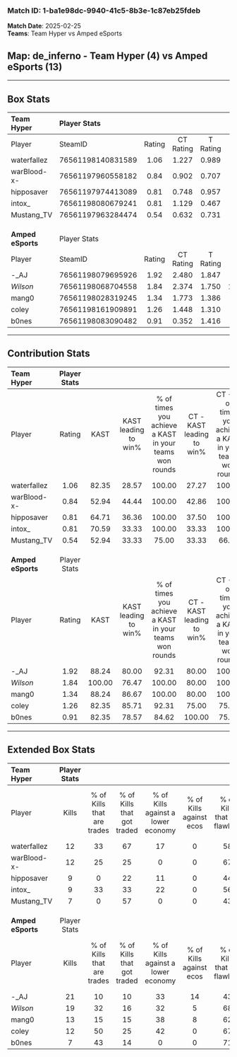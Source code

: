 ### Match ID: 1-ba1e98dc-9940-41c5-8b3e-1c87eb25fdeb  
**Match Date**: 2025-02-25  
**Teams**: Team Hyper vs Amped eSports  

## **Map**: de_inferno - Team Hyper (4) vs Amped eSports (13)  
---  

## Box Stats  

| **Team Hyper**    | Player Stats      |        |           |          |        |       |       |         |        |      |     |
| :- | :- | :-: | :-: | :-: | :-: | :-: | :-: | :-: | :-: | :-: | :-: |
| Player            | SteamID           | Rating | CT Rating | T Rating |  KAST  |  ADR  | Kills | Assists | Deaths | K/D  | HS% |
| waterfallez       | 76561198140831589 |  1.06  |   1.227   |  0.989   | 82.35  | 83.8  |  12   |    4    |   16   | 0.75 | 50  |
| warBlood-x-       | 76561197960558182 |  0.84  |   0.902   |  0.707   | 52.94  | 68.6  |  12   |    1    |   14   | 0.86 | 50  |
| hipposaver        | 76561197974413089 |  0.81  |   0.748   |  0.957   | 64.71  | 66.9  |   9   |    2    |   13   | 0.69 | 66  |
| intox_            | 76561198080679241 |  0.81  |   1.129   |  0.467   | 70.59  | 67.4  |   9   |    5    |   15   | 0.60 | 11  |
| Mustang_TV        | 76561197963284474 |  0.54  |   0.632   |  0.731   | 52.94  | 49.7  |   7   |    2    |   14   | 0.50 | 28  |
|                   |                   |        |           |          |        |       |       |         |        |      |     |
|                   |                   |        |           |          |        |       |       |         |        |      |     |
|                   |                   |        |           |          |        |       |       |         |        |      |     |
| **Amped eSports** | Player Stats      |        |           |          |        |       |       |         |        |      |     |
| Player            | SteamID           | Rating | CT Rating | T Rating |  KAST  |  ADR  | Kills | Assists | Deaths | K/D  | HS% |
| -_AJ              | 76561198079695926 |  1.92  |   2.480   |  1.847   | 88.24  | 143.6 |  21   |    5    |   11   | 1.91 | 47  |
| _Wilson_          | 76561198068704558 |  1.84  |   2.374   |  1.750   | 100.00 | 88.2  |  19   |    3    |   7    | 2.71 | 57  |
| mang0             | 76561198028319245 |  1.34  |   1.773   |  1.386   | 88.24  | 93.7  |  13   |    9    |   12   | 1.08 | 53  |
| coley             | 76561198161909891 |  1.26  |   1.448   |  1.310   | 82.35  | 72.1  |  12   |    6    |   9    | 1.33 | 33  |
| b0nes             | 76561198083090482 |  0.91  |   0.352   |  1.416   | 82.35  | 56.3  |   7   |    5    |   10   | 0.70 | 85  |
---  

## Contribution Stats  

| **Team Hyper**    | Player Stats |        |                      |                                                        |                           |                                                             |                          |                                                            |
| :- | :-: | :-: | :-: | :-: | :-: | :-: | :-: | :-: |
| Player            |    Rating    |  KAST  | KAST leading to win% | % of times you achieve a KAST in your teams won rounds | CT - KAST leading to win% | CT - % of times you achieve a KAST in your teams won rounds | T - KAST leading to win% | T - % of times you achieve a KAST in your teams won rounds |
| waterfallez       |     1.06     | 82.35  |        28.57         |                         100.00                         |           27.27           |                           100.00                            |          33.33           |                           100.00                           |
| warBlood-x-       |     0.84     | 52.94  |        44.44         |                         100.00                         |           42.86           |                           100.00                            |          50.00           |                           100.00                           |
| hipposaver        |     0.81     | 64.71  |        36.36         |                         100.00                         |           37.50           |                           100.00                            |          33.33           |                           100.00                           |
| intox_            |     0.81     | 70.59  |        33.33         |                         100.00                         |           33.33           |                           100.00                            |          33.33           |                           100.00                           |
| Mustang_TV        |     0.54     | 52.94  |        33.33         |                         75.00                          |           33.33           |                            66.67                            |          33.33           |                           100.00                           |
|                   |              |        |                      |                                                        |                           |                                                             |                          |                                                            |
|                   |              |        |                      |                                                        |                           |                                                             |                          |                                                            |
|                   |              |        |                      |                                                        |                           |                                                             |                          |                                                            |
| **Amped eSports** | Player Stats |        |                      |                                                        |                           |                                                             |                          |                                                            |
| Player            |    Rating    |  KAST  | KAST leading to win% | % of times you achieve a KAST in your teams won rounds | CT - KAST leading to win% | CT - % of times you achieve a KAST in your teams won rounds | T - KAST leading to win% | T - % of times you achieve a KAST in your teams won rounds |
| -_AJ              |     1.92     | 88.24  |        80.00         |                         92.31                          |           80.00           |                           100.00                            |          80.00           |                           88.89                            |
| _Wilson_          |     1.84     | 100.00 |        76.47         |                         100.00                         |           80.00           |                           100.00                            |          75.00           |                           100.00                           |
| mang0             |     1.34     | 88.24  |        86.67         |                         100.00                         |           80.00           |                           100.00                            |          90.00           |                           100.00                           |
| coley             |     1.26     | 82.35  |        85.71         |                         92.31                          |           75.00           |                            75.00                            |          90.00           |                           100.00                           |
| b0nes             |     0.91     | 82.35  |        78.57         |                         84.62                          |          100.00           |                            75.00                            |          72.73           |                           88.89                            |
---  

## Extended Box Stats  

| **Team Hyper**    | Player Stats |                            |                            |                                    |                         |                              |                                 |        |                             |                                     |                          |                               |                            |
| :- | :-: | :-: | :-: | :-: | :-: | :-: | :-: | :-: | :-: | :-: | :-: | :-: | :-: |
| Player            |    Kills     | % of Kills that are trades | % of Kills that got traded | % of Kills against a lower economy | % of Kills against ecos | % of Kills that are flawless | % of Kills that are close duels | Deaths | % of Deaths that get traded | % of Deaths against a lower economy | % of Deaths against ecos | % of Deaths that are flawless | % of Deaths that are close |
| waterfallez       |      12      |             33             |             67             |                 17                 |            0            |              58              |               17                |   16   |             19              |                 13                  |            0             |              44               |             6              |
| warBlood-x-       |      12      |             25             |             25             |                 0                  |            0            |              67              |               25                |   14   |              0              |                 14                  |            0             |              64               |             0              |
| hipposaver        |      9       |             0              |             22             |                 11                 |            0            |              44              |               22                |   13   |              0              |                 15                  |            0             |              69               |             0              |
| intox_            |      9       |             33             |             33             |                 22                 |            0            |              56              |               11                |   15   |             27              |                 13                  |            0             |              73               |             7              |
| Mustang_TV        |      7       |             0              |             57             |                 0                  |            0            |              43              |               14                |   14   |             29              |                 14                  |            0             |              50               |             0              |
|                   |              |                            |                            |                                    |                         |                              |                                 |        |                             |                                     |                          |                               |                            |
|                   |              |                            |                            |                                    |                         |                              |                                 |        |                             |                                     |                          |                               |                            |
|                   |              |                            |                            |                                    |                         |                              |                                 |        |                             |                                     |                          |                               |                            |
| **Amped eSports** | Player Stats |                            |                            |                                    |                         |                              |                                 |        |                             |                                     |                          |                               |                            |
| Player            |    Kills     | % of Kills that are trades | % of Kills that got traded | % of Kills against a lower economy | % of Kills against ecos | % of Kills that are flawless | % of Kills that are close duels | Deaths | % of Deaths that get traded | % of Deaths against a lower economy | % of Deaths against ecos | % of Deaths that are flawless | % of Deaths that are close |
| -_AJ              |      21      |             10             |             10             |                 33                 |           14            |              43              |                5                |   11   |             27              |                 27                  |            0             |              45               |             27             |
| _Wilson_          |      19      |             32             |             16             |                 32                 |            5            |              68              |                5                |   7    |             43              |                  0                  |            0             |              71               |             29             |
| mang0             |      13      |             15             |             15             |                 38                 |            8            |              62              |                0                |   12   |             42              |                 33                  |            8             |              50               |             8              |
| coley             |      12      |             50             |             25             |                 42                 |            0            |              67              |                0                |   9    |             33              |                 11                  |            0             |              67               |             11             |
| b0nes             |      7       |             43             |             14             |                 0                  |            0            |              71              |                0                |   10   |             60              |                 30                  |            10            |              50               |             20             |
